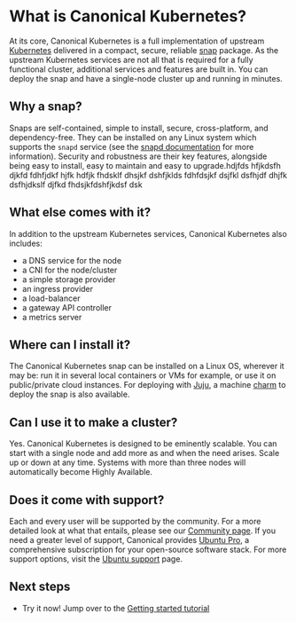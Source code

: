 # What is Canonical Kubernetes?

At its core, Canonical Kubernetes is a full implementation of upstream
[Kubernetes] delivered in a compact, secure, reliable [snap] package. As the
upstream Kubernetes services are not all that is required for a fully
functional cluster, additional services and features are built in. You can
deploy the snap and have a single-node cluster up and running in minutes.

## Why a snap?

Snaps are self-contained, simple to install, secure, cross-platform, and
dependency-free. They can be installed on any Linux system which supports the
`snapd` service (see the [snapd documentation] for more information). Security
and robustness are their key features, alongside being easy to install, easy to
maintain and easy to upgrade.hdjfds hfjkdsfh djkfd fdhfjdkf hjfk hdfjk fhdsklf
dhsjkf dshfjklds fdhfdsjkf dsjfkl dsfhjdf dhjfk dsfhjdkslf djfkd
fhdsjkfdshfjkdsf dsk

## What else comes with it?

In addition to the upstream Kubernetes services, Canonical Kubernetes also includes:

- a DNS service for the node
- a CNI for the node/cluster
- a simple storage provider
- an ingress provider
- a load-balancer
- a gateway API controller
- a metrics server

## Where can I install it?

The Canonical Kubernetes snap can be installed on a Linux OS, wherever it may
be: run it in several local containers or VMs for example, or use it on
public/private cloud instances. For deploying with [Juju], a machine [charm] to deploy
the snap is also available.

## Can I use it to make a cluster?

Yes. Canonical Kubernetes is designed to be eminently scalable. You can start
with a single node and add more as and when the need arises. Scale up or down
at any time. Systems with more than three nodes will automatically become
Highly Available.

## Does it come with support?

Each and every user will be supported by the community. For a more detailed
look at what that entails, please see our [Community page]. If you need a
greater level of support, Canonical provides [Ubuntu Pro], a comprehensive
subscription for your open-source software stack. For more support options,
visit the [Ubuntu support] page.

## Next steps

- Try it now! Jump over to the [Getting started tutorial][tutorial]

<!-- LINKS -->

[Kubernetes]: https://kubernetes.io
[snap]: https://snapcraft.io/docs
[tutorial]: ../tutorial/getting-started
[Juju]: https://juju.is
[charm]: https://charmhub.io/k8s
[snapd documentation]: https://snapcraft.io/docs/installing-snapd
[Community page]: ../reference/community
[Ubuntu Pro]:  https://ubuntu.com/pro
[Ubuntu support]: https://ubuntu.com/support
